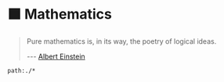 # :black_large_square: Mathematics

> Pure mathematics is, in its way, the poetry of logical ideas.
>
> --- [Albert Einstein](https://en.wikipedia.org/wiki/Albert_Einstein)

```query
path:./*
```
